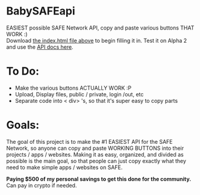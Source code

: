 # BabySAFEapi
EASIEST possible SAFE Network API, copy and paste various buttons THAT WORK :)<br>
Download <a href="https://github.com/wgallo3/BabySAFEapi/blob/master/index.html">the index.html file above</a> to begin filling it in. Test it on Alpha 2 and use the <a href="http://docs.maidsafe.net/beaker-plugin-safe-app/">API docs here</a>.

# To Do:
 - Make the various buttons ACTUALLY WORK :P 
 - Upload, Display files, public / private, login /out, etc
 - Separate code into < div> 's, so that it's super easy to copy parts
 
# Goals:
The goal of this project is to make the #1 EASIEST API for the SAFE Network, so anyone can copy and paste WORKING BUTTONS into their projects / apps / websites. Making it as easy, organized, and divided as possible is the main goal, so that people can just copy exactly what they need to make simple apps / websites on SAFE.

**Paying $500 of my personal savings to get this done for the community.**
Can pay in crypto if needed.
